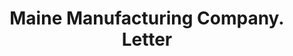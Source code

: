 ---
doi: 10.7916/D8CC2BR0
date_other: '1900'
date_other_textual: '1900'
form: correspondence
genre:
- Letters (correspondence)
name:
- Maine Manufacturing Company
object_in_context_url: https://biggert.cul.columbia.edu/items/view/ave_biggert_00786
subject_hierarchical_geographic:
- Nashua, New Hampshire, United States
subject_name:
- Maine Manufacturing Company
title: Maine Manufacturing Company. Letter
sort_title: Maine Manufacturing Company. Letter
call_number: ave_biggert_00786
coordinates:
- 42.7575,-71.46444444444445
pid: ave_biggert_00786
identifiers: ave_biggert_00786
thumbnail: https://derivativo-1.library.columbia.edu/iiif/2/ldpd:345279/full/!256,256/0/native.jpg
permalink: "/biggert/ave_biggert_00786/"
layout: iiif-image-page
---